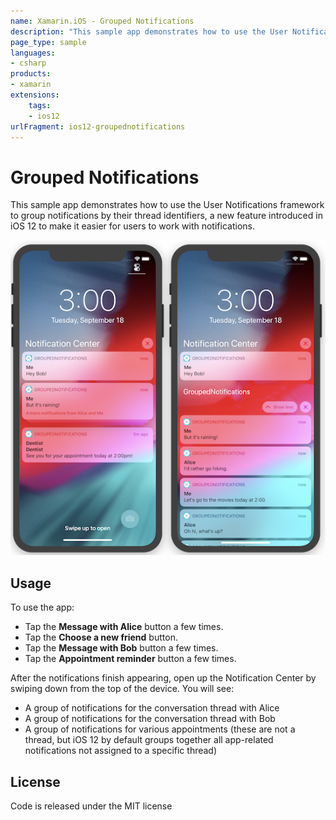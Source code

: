 ```yaml
---
name: Xamarin.iOS - Grouped Notifications
description: "This sample app demonstrates how to use the User Notifications framework to group notifications by their thread identifiers... (iOS12)"
page_type: sample
languages:
- csharp
products:
- xamarin
extensions:
    tags:
    - ios12
urlFragment: ios12-groupednotifications
---
```

# Grouped Notifications

This sample app demonstrates how to use the User Notifications framework
to group notifications by their thread identifiers, a new feature
introduced in iOS 12 to make it easier for users to work with notifications.

![Example grouped and expanded notifications](Screenshots/all-sml.png)

## Usage

To use the app:

- Tap the **Message with Alice** button a few times.
- Tap the **Choose a new friend** button.
- Tap the **Message with Bob** button a few times.
- Tap the **Appointment reminder** button a few times.

After the notifications finish appearing, open up the Notification Center
by swiping down from the top of the device. You will see:

- A group of notifications for the conversation thread with Alice
- A group of notifications for the conversation thread with Bob
- A group of notifications for various appointments (these are not a
  thread, but iOS 12 by default groups together all app-related
  notifications not assigned to a specific thread)

## License

Code is released under the MIT license
